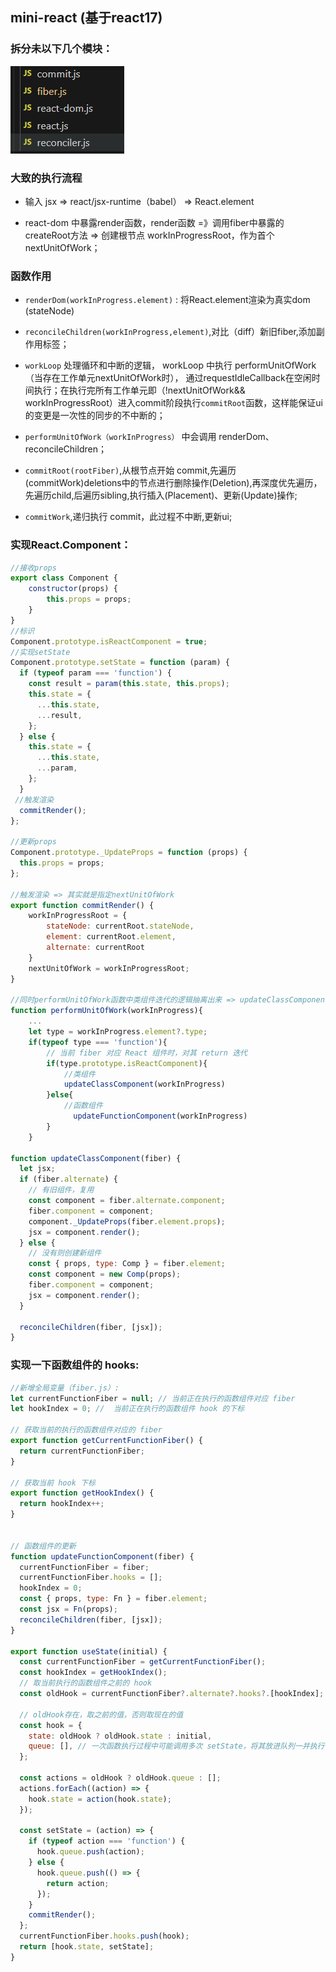 ## mini-react (基于react17)  
### 拆分未以下几个模块：
![示例图片](image/image.png)

### 大致的执行流程 


- 输入 jsx => react/jsx-runtime（babel） => React.element

- react-dom 中暴露render函数，render函数 =》调用fiber中暴露的createRoot方法 => 创建根节点 workInProgressRoot，作为首个 nextUnitOfWork；

### 函数作用
- `renderDom(workInProgress.element)` : 将React.element渲染为真实dom (stateNode)

- `reconcileChildren(workInProgress,element)`,对比（diff）新旧fiber,添加副作用标签；


- `workLoop`  处理循环和中断的逻辑，
workLoop 中执行 performUnitOfWork（当存在工作单元nextUnitOfWork时）， 
通过requestIdleCallback在空闲时间执行；在执行完所有工作单元即（!nextUnitOfWork&& workInProgressRoot）进入commit阶段执行`commitRoot`函数，这样能保证ui的变更是一次性的同步的不中断的；

- `performUnitOfWork（workInProgress）` 中会调用 renderDom、reconcileChildren；

- `commitRoot(rootFiber)`,从根节点开始 commit,先遍历(commitWork)deletions中的节点进行删除操作(Deletion),再深度优先遍历，先遍历child,后遍历sibling,执行插入(Placement)、更新(Update)操作;
- `commitWork`,递归执行 commit，此过程不中断,更新ui;


### 实现React.Component：

```js
//接收props
export class Component {
    constructor(props) {
        this.props = props;
    }
}
//标识
Component.prototype.isReactComponent = true;
//实现setState
Component.prototype.setState = function (param) {
  if (typeof param === 'function') {
    const result = param(this.state, this.props);
    this.state = {
      ...this.state,
      ...result,
    };
  } else {
    this.state = {
      ...this.state,
      ...param,
    };
  }
 //触发渲染
  commitRender();
};

//更新props
Component.prototype._UpdateProps = function (props) {
  this.props = props;
};

//触发渲染 => 其实就是指定nextUnitOfWork 
export function commitRender() {
    workInProgressRoot = {
        stateNode: currentRoot.stateNode,
        element: currentRoot.element,
        alternate: currentRoot
    }
    nextUnitOfWork = workInProgressRoot;
}

//同时performUnitOfWork函数中类组件迭代的逻辑抽离出来 => updateClassComponent
function performUnitOfWork(workInProgress){
    ...
    let type = workInProgress.element?.type;
    if(typeof type === 'function'){
        // 当前 fiber 对应 React 组件时，对其 return 迭代
        if(type.prototype.isReactComponent){
            //类组件
            updateClassComponent(workInProgress)
        }else{
            //函数组件
              updateFunctionComponent(workInProgress)
        }
    }

function updateClassComponent(fiber) {
  let jsx;
  if (fiber.alternate) {
    // 有旧组件，复用
    const component = fiber.alternate.component;
    fiber.component = component;
    component._UpdateProps(fiber.element.props);
    jsx = component.render();
  } else {
    // 没有则创建新组件
    const { props, type: Comp } = fiber.element;
    const component = new Comp(props);
    fiber.component = component;
    jsx = component.render();
  }

  reconcileChildren(fiber, [jsx]);
}
```

### 实现一下函数组件的 hooks:

```js
//新增全局变量（fiber.js）:
let currentFunctionFiber = null; // 当前正在执行的函数组件对应 fiber
let hookIndex = 0; //  当前正在执行的函数组件 hook 的下标

// 获取当前的执行的函数组件对应的 fiber
export function getCurrentFunctionFiber() {
  return currentFunctionFiber;
}

// 获取当前 hook 下标
export function getHookIndex() {
  return hookIndex++;
}


// 函数组件的更新
function updateFunctionComponent(fiber) {
  currentFunctionFiber = fiber;
  currentFunctionFiber.hooks = [];
  hookIndex = 0;
  const { props, type: Fn } = fiber.element;
  const jsx = Fn(props);
  reconcileChildren(fiber, [jsx]);
}

export function useState(initial) {
  const currentFunctionFiber = getCurrentFunctionFiber();
  const hookIndex = getHookIndex();
  // 取当前执行的函数组件之前的 hook
  const oldHook = currentFunctionFiber?.alternate?.hooks?.[hookIndex];

  // oldHook存在，取之前的值，否则取现在的值
  const hook = {
    state: oldHook ? oldHook.state : initial,
    queue: [], // 一次函数执行过程中可能调用多次 setState，将其放进队列一并执行
  };

  const actions = oldHook ? oldHook.queue : [];
  actions.forEach((action) => {
    hook.state = action(hook.state);
  });

  const setState = (action) => {
    if (typeof action === 'function') {
      hook.queue.push(action);
    } else {
      hook.queue.push(() => {
        return action;
      });
    }
    commitRender();
  };
  currentFunctionFiber.hooks.push(hook);
  return [hook.state, setState];
}

```

